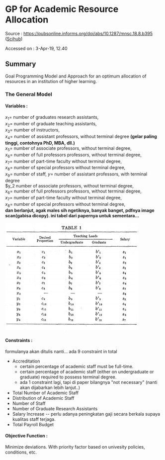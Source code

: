 # GP for Academic Resource Allocation
Source : https://pubsonline.informs.org/doi/abs/10.1287/mnsc.18.8.b395 ([Scihub](http://sci-hub.tw/https://pubsonline.informs.org/doi/pdf/10.1287/mnsc.18.8.B395))

Accessed on : 3-Apr-19, 12.40


## Summary

Goal Programming Model and Approach for an optimum allocation of resources in an institution of higher learning.

### The General Model
#### Variables :
$x_1 =$ number of graduates research assistants, <br>
$x_2 =$ number of graduate teaching assistants, <br>
$x_3 =$ number of instructors, <br>
$x_4 =$ number of assistant professors, without terminal degree **(gelar paling tinggi, contohnya PhD, MBA, dll.)** <br>
$x_5 =$ number of associate professors, without terminal degree, <br>
$x_6 =$ number of full professors professors, without terminal degree, <br>
$x_7 =$ number of part-time faculty without terminal degree, <br>
$x_8 =$ number of special professors without terminal degree, <br>
$x_9 =$ number of staff,
$y=$ number of assistant professors, with terminal degree <br>
$y_2 number of associate professors, without terminal degree, <br>
$x_6 =$ number of full professors professors, without terminal degree, <br>
$x_7 =$ number of part-time faculty without terminal degree, <br>
$x_8 =$ number of special professors without terminal degree, <br>
**dan berlanjut, agak males sih ngetiknya, banyak banget, pdfnya image scan(gabisa dicopy). ini tabel dari papernya untuk sementara...**

![](img/rp1-variable-table-01.PNG)

#### Constraints :
formulanya akan ditulis nanti... ada 9 constraint in total
- Accreditation
  - certain percentage of academic staff must be full-time.
  - certain percentage of academic staff (either on undergraduate or graduate) required to possess terminal degree.
  - ada 1 constraint lagi, tapi di paper bilangnya "not necessary" (nanti akan dijabarkan lebih lanjut..)
- Total Number of Academic Staff
- Distribution of Academic Staff
- Number of Staff
- Number of Graduate Research Assistants
- Salary Increase -- perlu adanya peningkatan gaji secara berkala supaya kualitas staff terjaga.
- Total Payroll Budget 

#### Objective Function :
Minimize deviations. With priority factor based on univesity policies, conditions, etc.

